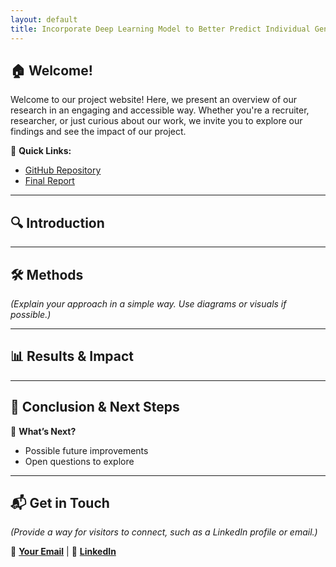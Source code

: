 ```yaml
---
layout: default
title: Incorporate Deep Learning Model to Better Predict Individual Gene Expression
---
```



## 🏠 Welcome!  
Welcome to our project website! Here, we present an overview of our research in an engaging and accessible way. Whether you're a recruiter, researcher, or just curious about our work, we invite you to explore our findings and see the impact of our project.

📌 **Quick Links:**  
- [GitHub Repository](#)  
- [Final Report](#)  

---

## 🔍 Introduction  

---

## 🛠 Methods  
*(Explain your approach in a simple way. Use diagrams or visuals if possible.)*  

---

## 📊 Results & Impact  

---

## 🎯 Conclusion & Next Steps  

📌 **What’s Next?**  
- Possible future improvements  
- Open questions to explore  
---

## 📬 Get in Touch  
_(Provide a way for visitors to connect, such as a LinkedIn profile or email.)_  

📩 **[Your Email](#)** | 🔗 **[LinkedIn](#)**  
